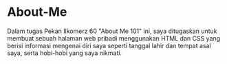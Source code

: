 # About-Me
Dalam tugas Pekan Ilkomerz 60 "About Me 101" ini, saya ditugaskan untuk membuat sebuah halaman web pribadi menggunakan HTML dan CSS yang berisi informasi mengenai diri saya seperti  tanggal lahir dan tempat asal saya, serta hobi-hobi yang saya nikmati. 
